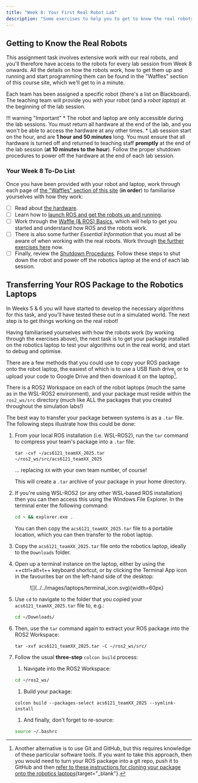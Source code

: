 ```yaml
---
title: "Week 8: Your First Real Robot Lab"
description: "Some exercises to help you to get to know the real robots and how they work"
---
```


## Getting to Know the Real Robots

This assignment task involves extensive work with our real robots, and you'll therefore have access to the robots for every lab session from Week 8 onwards. All the details on how the robots work, how to get them up and running and start programming them can be found in the "Waffles" section of this course site, which we'll get to in a minute.

Each team has been assigned a specific robot (there's a list on Blackboard). The teaching team will provide you with your robot (and a *robot laptop*) at the beginning of the lab session. 

!!! warning "Important"
    * The robot and laptop are only accessible during the lab sessions. You must return all hardware at the end of the lab, and you won't be able to access the hardware at any other times.
    * Lab session start on the hour, and are **1 hour and 50 minutes** long. You must ensure that all hardware is turned off and returned to teaching staff **promptly** at the end of the lab session (**at 10 minutes to the hour**). Follow the proper shutdown procedures to power off the hardware at the end of each lab session.

### Your Week 8 To-Do List

Once you have been provided with your robot and laptop, work through each page of [the "Waffles" section of this site](../../waffles/README.md) (**in order**) to familiarise yourselves with how they work:
   
* [ ] Read about [the hardware](../../waffles/intro.md).
* [ ] Learn how to [launch ROS and get the robots up and running](../../waffles/launching-ros.md).
* [ ] Work through the [Waffle (& ROS) Basics](../../waffles/basics.md), which will help to get you started and understand how ROS and the robots work.
* [ ] There is also some further *Essential Information* that you must all be aware of when working with the real robots. Work through [the further exercises here](../../waffles/essentials.md) now.
* [ ] Finally, review the [Shutdown Procedures](../../waffles/shutdown.md). Follow these steps to shut down the robot and power off the robotics laptop at the end of each lab session.

## Transferring Your ROS Package to the Robotics Laptops

In Weeks 5 & 6 you will have started to develop the necessary algorithms for this task, and you'll have tested these out in a simulated world. The next step is to get things working on the real robot!

Having familiarised yourselves with how the robots work (by working through the exercises above), the next task is to get your package installed on the robotics laptop to test your algorithms out in the real world, and start to debug and optimise.

There are a few methods that you could use to copy your ROS package onto the robot laptop, the easiest of which is to use a USB flash drive, or to upload your code to Google Drive and then download it on the laptop[^git].

[^git]: Another alternative is to use Git and GitHub, but this requires knowledge of these particular software tools. If you want to take this approach, then you would need to turn your ROS package into a git repo, push it to GitHub and then [refer to these instructions for cloning your package onto the robotics laptops](https://tom-howard.github.io/com2009/course/assignment2/ros-pkg-tips/){target="_blank"}.

There is a ROS2 Workspace on each of the robot laptops (much the same as in the WSL-ROS2 environment), and your package must reside within the `ros2_ws/src` directory (much like ALL the packages that you created throughout the simulation labs!) 

The best way to transfer your package between systems is as a `.tar` file. The following steps illustrate how this could be done:

1. From your local ROS installation (i.e. WSL-ROS2), run the `tar` command to compress your team's package into a `.tar` file:

    ``` { .bash .no-copy }
    tar -cvf ~/acs6121_teamXX_2025.tar ~/ros2_ws/src/acs6121_teamXX_2025
    ```
    
    ... replacing `XX` with your own team number, of course!

    This will create a `.tar` archive of your package in your home directory. 

2. If you're using WSL-ROS2 (or any other WSL-based ROS installation) then you can then access this using the Windows File Explorer. In the terminal enter the following command:

    ```bash
    cd ~ && explorer.exe .
    ```

    You can then copy the `acs6121_teamXX_2025.tar` file to a portable location, which you can then transfer to the robot laptop.

3. Copy the `acs6121_teamXX_2025.tar` file onto the robotics laptop, ideally to the `Downloads` folder.

4. Open up a terminal instance on the laptop, either by using the ++ctrl+alt+t++ keyboard shortcut, or by clicking the Terminal App icon in the favourites bar on the left-hand side of the desktop:
    
    <figure markdown>
      ![](../../images/laptops/terminal_icon.svg){width=60px}
    </figure>

5. Use `cd` to navigate to the folder that you copied your `acs6121_teamXX_2025.tar` file to, e.g.:

    ```bash
    cd ~/Downloads/
    ```

6. Then, use the `tar` command again to extract your ROS package into the ROS2 Workspace:

    ``` { .bash .no-copy }
    tar -xvf acs6121_teamXX_2025.tar -C ~/ros2_ws/src/
    ```

7. Follow the usual **three-step** `colcon build` process:
    
    1. Navigate into the ROS2 Workspace:

    ```bash
    cd ~/ros2_ws/ 
    ```

    1. Build your package:

    ``` { .bash .no-copy }
    colcon build --packages-select acs6121_teamXX_2025 --symlink-install 
    ```

    1. And finally, don't forget to re-source:

    ```bash
    source ~/.bashrc
    ```
